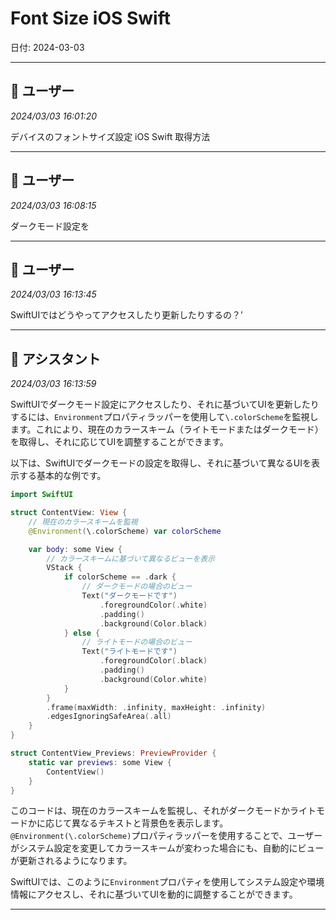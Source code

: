# Font Size iOS Swift

日付: 2024-03-03

---

## 👤 ユーザー
*2024/03/03 16:01:20*

デバイスのフォントサイズ設定 iOS Swift 取得方法

---

## 👤 ユーザー
*2024/03/03 16:08:15*

ダークモード設定を

---

## 👤 ユーザー
*2024/03/03 16:13:45*

SwiftUIではどうやってアクセスしたり更新したりするの？’

---

## 🤖 アシスタント
*2024/03/03 16:13:59*

SwiftUIでダークモード設定にアクセスしたり、それに基づいてUIを更新したりするには、`Environment`プロパティラッパーを使用して`\.colorScheme`を監視します。これにより、現在のカラースキーム（ライトモードまたはダークモード）を取得し、それに応じてUIを調整することができます。

以下は、SwiftUIでダークモードの設定を取得し、それに基づいて異なるUIを表示する基本的な例です。

```swift
import SwiftUI

struct ContentView: View {
    // 現在のカラースキームを監視
    @Environment(\.colorScheme) var colorScheme

    var body: some View {
        // カラースキームに基づいて異なるビューを表示
        VStack {
            if colorScheme == .dark {
                // ダークモードの場合のビュー
                Text("ダークモードです")
                    .foregroundColor(.white)
                    .padding()
                    .background(Color.black)
            } else {
                // ライトモードの場合のビュー
                Text("ライトモードです")
                    .foregroundColor(.black)
                    .padding()
                    .background(Color.white)
            }
        }
        .frame(maxWidth: .infinity, maxHeight: .infinity)
        .edgesIgnoringSafeArea(.all)
    }
}

struct ContentView_Previews: PreviewProvider {
    static var previews: some View {
        ContentView()
    }
}
```

このコードは、現在のカラースキームを監視し、それがダークモードかライトモードかに応じて異なるテキストと背景色を表示します。`@Environment(\.colorScheme)`プロパティラッパーを使用することで、ユーザーがシステム設定を変更してカラースキームが変わった場合にも、自動的にビューが更新されるようになります。

SwiftUIでは、このように`Environment`プロパティを使用してシステム設定や環境情報にアクセスし、それに基づいてUIを動的に調整することができます。

---
